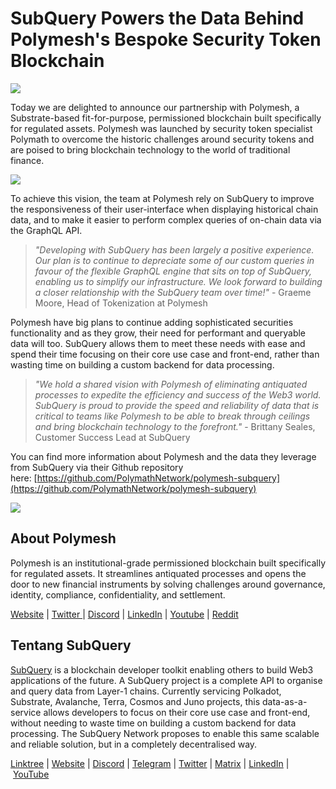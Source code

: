 # SubQuery Powers the Data Behind Polymesh's Bespoke Security Token Blockchain

![](https://miro.medium.com/max/1400/1*FzEYZ-A9JfpGlpjnGLocew.png)

Today we are delighted to announce our partnership with Polymesh, a Substrate-based fit-for-purpose, permissioned blockchain built specifically for regulated assets. Polymesh was launched by security token specialist Polymath to overcome the historic challenges around security tokens and are poised to bring blockchain technology to the world of traditional finance.

![](https://miro.medium.com/max/1400/1*JC762flonpoXeBxlaww8kA.png)

To achieve this vision, the team at Polymesh rely on SubQuery to improve the responsiveness of their user-interface when displaying historical chain data, and to make it easier to perform complex queries of on-chain data via the GraphQL API.

> _"Developing with SubQuery has been largely a positive experience. Our plan is to continue to depreciate some of our custom queries in favour of the flexible GraphQL engine that sits on top of SubQuery, enabling us to simplify our infrastructure. We look forward to building a closer relationship with the SubQuery team over time!"_ - Graeme Moore, Head of Tokenization at Polymesh

Polymesh have big plans to continue adding sophisticated securities functionality and as they grow, their need for performant and queryable data will too. SubQuery allows them to meet these needs with ease and spend their time focusing on their core use case and front-end, rather than wasting time on building a custom backend for data processing.

> _"We hold a shared vision with Polymesh of eliminating antiquated processes to expedite the efficiency and success of the Web3 world. SubQuery is proud to provide the speed and reliability of data that is critical to teams like Polymesh to be able to break through ceilings and bring blockchain technology to the forefront."_ - Brittany Seales, Customer Success Lead at SubQuery

You can find more information about Polymesh and the data they leverage from SubQuery via their Github repository here: [https://github.com/PolymathNetwork/polymesh-subquery](https://github.com/PolymathNetwork/polymesh-subquery)

![](https://miro.medium.com/max/1400/0*KvlXYXLBYJPtgNJw)

## About Polymesh

Polymesh is an institutional-grade permissioned blockchain built specifically for regulated assets. It streamlines antiquated processes and opens the door to new financial instruments by solving challenges around governance, identity, compliance, confidentiality, and settlement.

[Website](https://polymesh.network/) | [Twitter ](https://twitter.com/PolymeshNetwork)| [Discord](https://discord.com/invite/ud2deWAnyt) | [LinkedIn](https://www.linkedin.com/company/polymeshnetwork/) | [Youtube](https://www.youtube.com/c/PolymeshNetwork) | [Reddit](https://www.reddit.com/r/PolymathNetwork/)

## Tentang SubQuery

[SubQuery](https://subquery.network/) is a blockchain developer toolkit enabling others to build Web3 applications of the future. A SubQuery project is a complete API to organise and query data from Layer-1 chains. Currently servicing Polkadot, Substrate, Avalanche, Terra, Cosmos and Juno projects, this data-as-a-service allows developers to focus on their core use case and front-end, without needing to waste time on building a custom backend for data processing. The SubQuery Network proposes to enable this same scalable and reliable solution, but in a completely decentralised way.

[Linktree](https://linktr.ee/subquerynetwork) | [Website](https://subquery.network/) | [Discord](https://discord.com/invite/78zg8aBSMG) | [Telegram](https://t.me/subquerynetwork) | [Twitter](https://twitter.com/subquerynetwork) | [Matrix](https://matrix.to/#/#subquery:matrix.org) | [LinkedIn](https://www.linkedin.com/company/subquery) | [YouTube](https://www.youtube.com/channel/UCi1a6NUUjegcLHDFLr7CqLw)
